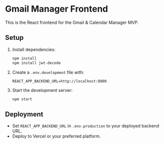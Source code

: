 # Gmail Manager Frontend

This is the React frontend for the Gmail & Calendar Manager MVP.

## Setup

1. Install dependencies:
   ```bash
   npm install
   npm install jwt-decode
   ```
2. Create a `.env.development` file with:
   ```
   REACT_APP_BACKEND_URL=http://localhost:8000
   ```
3. Start the development server:
   ```bash
   npm start
   ```

## Deployment

- Set `REACT_APP_BACKEND_URL` in `.env.production` to your deployed backend URL.
- Deploy to Vercel or your preferred platform. 